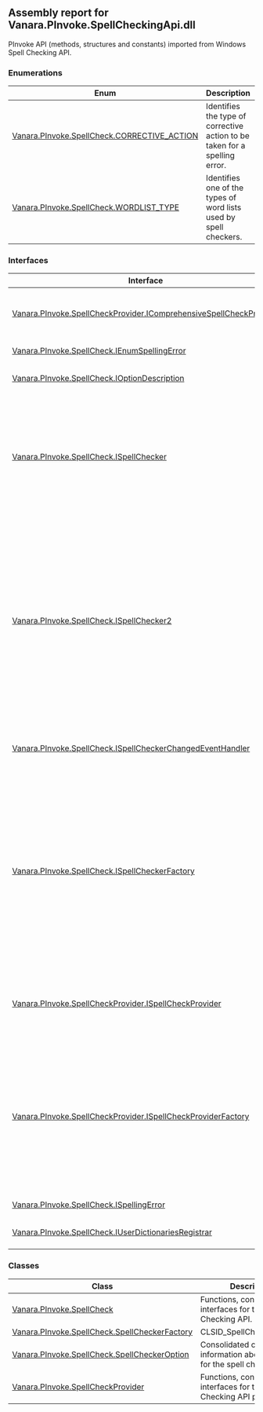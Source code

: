 ## Assembly report for Vanara.PInvoke.SpellCheckingApi.dll
PInvoke API (methods, structures and constants) imported from Windows Spell Checking API.
### Enumerations
Enum | Description | Values
---- | ---- | ----
[Vanara.PInvoke.SpellCheck.CORRECTIVE_ACTION](https://github.com/dahall/Vanara/search?l=C%23&q=CORRECTIVE_ACTION) | Identifies the type of corrective action to be taken for a spelling error. | CORRECTIVE_ACTION_NONE, CORRECTIVE_ACTION_GET_SUGGESTIONS, CORRECTIVE_ACTION_REPLACE, CORRECTIVE_ACTION_DELETE
[Vanara.PInvoke.SpellCheck.WORDLIST_TYPE](https://github.com/dahall/Vanara/search?l=C%23&q=WORDLIST_TYPE) | Identifies one of the types of word lists used by spell checkers. | WORDLIST_TYPE_IGNORE, WORDLIST_TYPE_ADD, WORDLIST_TYPE_EXCLUDE, WORDLIST_TYPE_AUTOCORRECT
### Interfaces
Interface | Description
---- | ----
[Vanara.PInvoke.SpellCheckProvider.IComprehensiveSpellCheckProvider](https://github.com/dahall/Vanara/search?l=C%23&q=IComprehensiveSpellCheckProvider) | Allows the provider to optionally support a more comprehensive spell checking functionality.
[Vanara.PInvoke.SpellCheck.IEnumSpellingError](https://github.com/dahall/Vanara/search?l=C%23&q=IEnumSpellingError) | An enumeration of the spelling errors.
[Vanara.PInvoke.SpellCheck.IOptionDescription](https://github.com/dahall/Vanara/search?l=C%23&q=IOptionDescription) | Represents the description of a spell checker option.
[Vanara.PInvoke.SpellCheck.ISpellChecker](https://github.com/dahall/Vanara/search?l=C%23&q=ISpellChecker) | <p>Represents a particular spell checker for a particular language.</p> <p>The <c>ISpellChecker</c> can be used to check text, get suggestions, update user dictionaries, and maintain options.</p>
[Vanara.PInvoke.SpellCheck.ISpellChecker2](https://github.com/dahall/Vanara/search?l=C%23&q=ISpellChecker2) | <p> Represents a particular spell checker for a particular language, with the added ability to remove words from the added words dictionary, or from the ignore list. </p> <p> The <c>ISpellChecker2</c> can also be used to check text, get suggestions, update user dictionaries, and maintain options, as can ISpellChecker from which it is derived. </p>
[Vanara.PInvoke.SpellCheck.ISpellCheckerChangedEventHandler](https://github.com/dahall/Vanara/search?l=C%23&q=ISpellCheckerChangedEventHandler) | Allows the caller to create a handler for notifications that the state of the speller has changed.
[Vanara.PInvoke.SpellCheck.ISpellCheckerFactory](https://github.com/dahall/Vanara/search?l=C%23&q=ISpellCheckerFactory) | <p> A factory for instantiating a spell checker (ISpellChecker) as well as providing functionality for determining which languages are supported. </p> <p> <c>ISpellCheckerFactory</c> is the starting point for clients of the Spell Checking API, which should be created as an in-proc COM Server as shown in the example below. </p>
[Vanara.PInvoke.SpellCheckProvider.ISpellCheckProvider](https://github.com/dahall/Vanara/search?l=C%23&q=ISpellCheckProvider) | Represents a particular spell checker provider for a particular language, to be used by the spell checking infrastructure.
[Vanara.PInvoke.SpellCheckProvider.ISpellCheckProviderFactory](https://github.com/dahall/Vanara/search?l=C%23&q=ISpellCheckProviderFactory) | <p> A factory for instantiating a spell checker (ISpellCheckProvider) as well as providing functionality for determining which languages are supported. </p> <p>This is instantiated by providers and used by the Spell Checking API.</p>
[Vanara.PInvoke.SpellCheck.ISpellingError](https://github.com/dahall/Vanara/search?l=C%23&q=ISpellingError) | Provides information about a spelling error.
[Vanara.PInvoke.SpellCheck.IUserDictionariesRegistrar](https://github.com/dahall/Vanara/search?l=C%23&q=IUserDictionariesRegistrar) | Manages the registration of user dictionaries.
### Classes
Class | Description
---- | ----
[Vanara.PInvoke.SpellCheck](https://github.com/dahall/Vanara/search?l=C%23&q=SpellCheck) | Functions, constants, and interfaces for the Spell Checking API.
[Vanara.PInvoke.SpellCheck.SpellCheckerFactory](https://github.com/dahall/Vanara/search?l=C%23&q=SpellCheckerFactory) | CLSID_SpellCheckerFactory
[Vanara.PInvoke.SpellCheck.SpellCheckerOption](https://github.com/dahall/Vanara/search?l=C%23&q=SpellCheckerOption) | Consolidated class holding information about options for the spell checker.
[Vanara.PInvoke.SpellCheckProvider](https://github.com/dahall/Vanara/search?l=C%23&q=SpellCheckProvider) | Functions, constants, and interfaces for the Spell Checking API provider.
